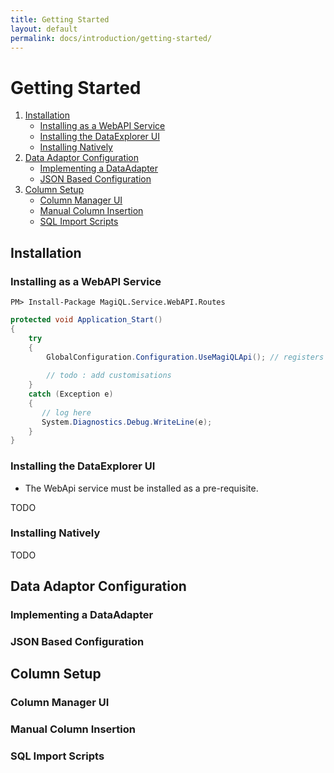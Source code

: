 ```yaml
---
title: Getting Started
layout: default 
permalink: docs/introduction/getting-started/
---
```


Getting Started
===

1. [Installation](#installation)
    - [Installing as a WebAPI Service](#installing-as-a-webapi-service)
    - [Installing the DataExplorer UI](#installing-the-dataexplorer-ui)
    - [Installing Natively](#installing-natively)
2. [Data Adaptor Configuration](#data-adaptor-configuration)
    - [Implementing a DataAdapter](#implementing-a-dataadapter)
    - [JSON Based Configuration](#json-based-configuration)
3. [Column Setup](#column-setup)
    - [Column Manager UI](#column-manager-ui)
    - [Manual Column Insertion](#manual-column-insertion)
    - [SQL Import Scripts](#sql-import-scripts)

## Installation

### Installing as a WebAPI Service

```
PM> Install-Package MagiQL.Service.WebAPI.Routes
```

```c#
protected void Application_Start()
{ 
    try
    {
        GlobalConfiguration.Configuration.UseMagiQLApi(); // registers routes and configures serialization 
        
        // todo : add customisations
    }
    catch (Exception e)
    {
       // log here
       System.Diagnostics.Debug.WriteLine(e);
    }
}
```

### Installing the DataExplorer UI
* The WebApi service must be installed as a pre-requisite.

TODO

### Installing Natively

TODO 
 
## Data Adaptor Configuration

### Implementing a DataAdapter

### JSON Based Configuration

## Column Setup

### Column Manager UI

### Manual Column Insertion

### SQL Import Scripts

